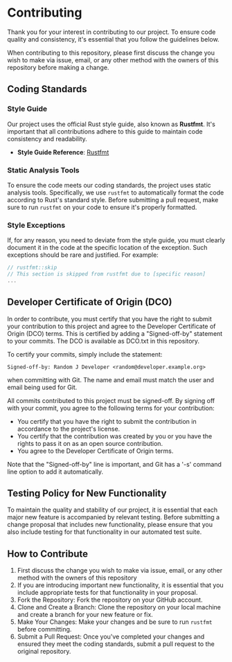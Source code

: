 # Contributing

Thank you for your interest in contributing to our project. To ensure code quality and consistency, it's essential that you follow the guidelines below.

When contributing to this repository, please first discuss the change you wish to make via issue, email, or any other method with the owners of this repository before making a change.

## Coding Standards

### Style Guide

Our project uses the official Rust style guide, also known as **Rustfmt**. It's important that all contributions adhere to this guide to maintain code consistency and readability.

- **Style Guide Reference**: [Rustfmt](https://github.com/rust-lang/rustfmt)

### Static Analysis Tools

To ensure the code meets our coding standards, the project uses static analysis tools. Specifically, we use `rustfmt` to automatically format the code according to Rust's standard style. Before submitting a pull request, make sure to run `rustfmt` on your code to ensure it's properly formatted.

### Style Exceptions

If, for any reason, you need to deviate from the style guide, you must clearly document it in the code at the specific location of the exception. Such exceptions should be rare and justified. For example:

```rust
// rustfmt::skip
// This section is skipped from rustfmt due to [specific reason]
...

```

## Developer Certificate of Origin (DCO)

In order to contribute, you must certify that you have the right to submit your contribution to this project and agree to the Developer Certificate of Origin (DCO) terms. This is certified by adding a "Signed-off-by" statement to your commits. The DCO is available as DCO.txt in this repository.

To certify your commits, simply include the statement:

 `Signed-off-by: Random J Developer <random@developer.example.org>`

when committing with Git. The name and email must match the user and email being used for Git.

All commits contributed to this project must be signed-off. By signing off with your commit, you agree to the following terms for your contribution:

- You certify that you have the right to submit the contribution in accordance to the project's license.
- You certify that the contribution was created by you or you have the rights to pass it on as an open source contribution.
- You agree to the Developer Certificate of Origin terms.

 Note that the "Signed-off-by" line is important, and Git has a '-s' command line option to add it automatically.

## Testing Policy for New Functionality

To maintain the quality and stability of our project, it is essential that each major new feature is accompanied by relevant testing. Before submitting a change proposal that includes new functionality, please ensure that you also include testing for that functionality in our automated test suite.

## How to Contribute

1. First discuss the change you wish to make via issue, email, or any other method with the owners of this repository
2. If you are introducing important new functionality, it is essential that you include appropriate tests for that functionality in your proposal.
3. Fork the Repository: Fork the repository on your GitHub account.
4. Clone and Create a Branch: Clone the repository on your local machine and create a branch for your new feature or fix.
5. Make Your Changes: Make your changes and be sure to run `rustfmt` before committing.
6. Submit a Pull Request: Once you've completed your changes and ensured they meet the coding standards, submit a pull request to the original repository.

